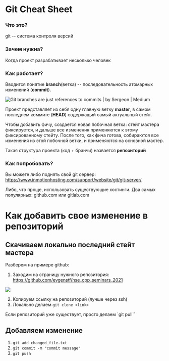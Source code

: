 # Git Cheat Sheet

### Что это?
git -- система контроля версий

### Зачем нужна?
Когда проект разрабатывает несколько человек

### Как работает?

Вводится понятие **branch**(ветка) -- последовательность атомарных изменений (**commit**).

![Git branches are just references to commits | by Sergeon | Medium](https://miro.medium.com/max/660/0*dh2dKZh0CE3c-xDJ.png)

Проект представляет из себя одну главную ветку **master**, в самом последнем коммите (**HEAD**) содержащий самый актуальный стейт.

Чтобы добавить фичу, создается новая побочная ветка: стейт мастера фиксируется, и дальше все изменения применяются к этому фиксированному стейту. После того, как фича готова, собираются все изменения из этой побочной ветки, и применяются на основной мастер.

Такая структура проекта (код + бранчи) назвается **репозиторий**

### Как попробовать?

Вы можете либо поднять свой git сервер:  https://www.inmotionhosting.com/support/website/git/git-server/

Либо, что проще, использовать существующие хостинги. Два самых популярных: github.com или gitlab.com


# Как добавить свое изменение в репозиторий

## Скачиваем локально последний стейт мастера

Разберем на примере github:

1. Заходим на страницу нужного репозитория: https://github.com/evgenstf/hse_cpp_seminars_2021

![](https://habrastorage.org/webt/vp/-t/hf/vp-thfx-vk2rmgwljuteo12lil4.png)

2. Копируем ссылку на репозиторий (лучше через ssh)
3. Локально делаем `git clone <link>`


Если репозиторий уже существует, просто делаем `git pull``

## Добавляем изменение

1. `git add changed_file.txt`
2. `git commit -m "commit message"`
3. `git push`



